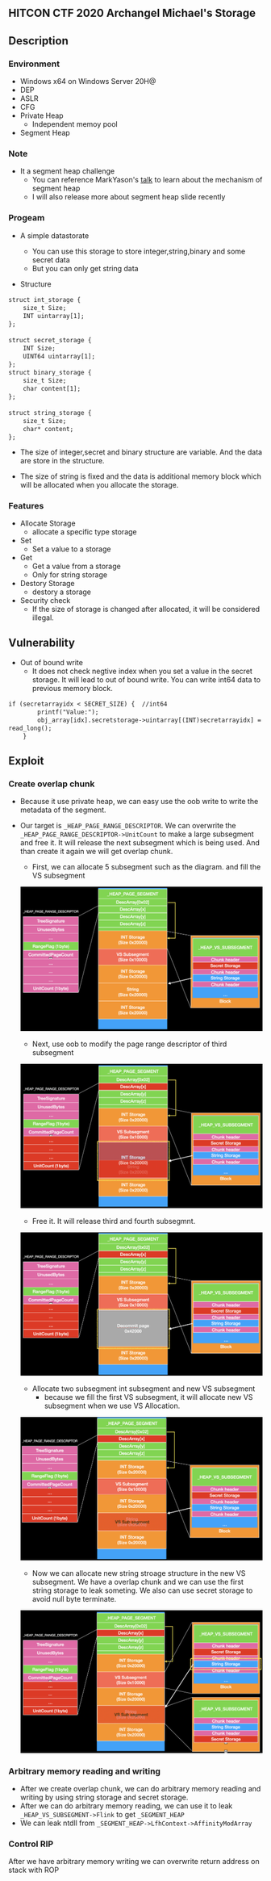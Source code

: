 HITCON CTF 2020 Archangel Michael's Storage
-

## Description

### Environment

+ Windows x64 on Windows Server 20H@
+ DEP
+ ASLR
+ CFG
+ Private Heap
	+ Independent memoy pool
+ Segment Heap

### Note 
+ It a segment heap challenge
  + You can reference MarkYason's [talk]([MarkYason](https://www.blackhat.com/docs/us-16/materials/us-16-Yason-Windows-10-Segment-Heap-Internals.pdf)) to learn about the mechanism of segment heap
  + I will also release more about segment heap slide recently


### Progeam
+ A simple datastorate
  + You can use this storage to store integer,string,binary and some secret data
  + But you can only get string data
  
+ Structure 

```
struct int_storage {
    size_t Size;
    INT uintarray[1];
};

struct secret_storage {
    INT Size;
    UINT64 uintarray[1];
};
struct binary_storage {
    size_t Size;
    char content[1];
};

struct string_storage {
	size_t Size;
	char* content;
};

```
 + The size of integer,secret and binary structure are variable. And the data are store in the structure.

+ The size of string is fixed and the data is additional memory block which will be allocated when you allocate the storage.

### Features

+ Allocate Storage
  +  allocate a specific type storage
+ Set
  + Set a value to a storage
+ Get
  + Get a value from a storage
  + Only for string storage
+ Destory Storage
  + destory a storage
+ Security check
  + If the size of storage is changed after allocated, it will be considered illegal.

## Vulnerability
+ Out of bound write
  + It does not check negtive index when you set a value in the secret storage. It will lead to out of bound write. You can write int64 data to previous memory block.

```
if (secretarrayidx < SECRET_SIZE) {  //int64
        printf("Value:");
        obj_array[idx].secretstorage->uintarray[(INT)secretarrayidx] = read_long();
    }
```


## Exploit
### Create overlap chunk

+ Because it use private heap, we can easy use the oob write to write the metadata of the segment.

+ Our target is `_HEAP_PAGE_RANGE_DESCRIPTOR`. We can overwrite the `_HEAP_PAGE_RANGE_DESCRIPTOR->UnitCount` to make a large subsegment and free it. It will release the next subsegment which is being used. And than create it again we will get overlap chunk.

    + First, we can allocate 5 subsegment such as the diagram. and fill the VS subsegment

    ![](pic/1.png)

    + Next, use oob to modify the page range descriptor of third subsegment  

    ![](pic/2.png)


    + Free it. It will release third and fourth subsegmnt.

    ![](pic/3.png)

    + Allocate two subsegment int subsegment and new VS subsegment
      + because we fill the first VS subsegment, it will allocate new VS subsegment when we use VS Allocation.

    ![](pic/4.png)

    + Now we can allocate new string stroage structure in the new VS subsegment. We have a overlap chunk and we can use the first string storage to leak someting. We also can use secret storage to avoid null byte terminate. 

    ![](pic/5.png)

### Arbitrary memory reading and writing 
+ After we create overlap chunk, we can do arbitrary memory reading and writing by using string storage and secret storage.
+ After we can do arbitrary memory reading, we can use it to leak `_HEAP_VS_SUBSEGMENT->Flink` to get `_SEGMENT_HEAP`
+ We can leak ntdll from `_SEGMENT_HEAP->LfhContext->AffinityModArray`


### Control RIP
After we have arbitrary memory writing we can overwrite return address on stack with ROP